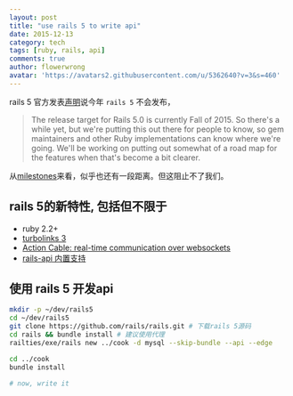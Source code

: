 ```yaml
---
layout: post
title: "use rails 5 to write api"
date: 2015-12-13
category: tech
tags: [ruby, rails, api]
comments: true
author: flowerwrong
avatar: 'https://avatars2.githubusercontent.com/u/5362640?v=3&s=460'
---
```


rails 5 官方发表[声明](http://weblog.rubyonrails.org/2014/12/19/Rails-4-2-final/)说今年 `rails 5` 不会发布，

> The release target for Rails 5.0 is currently Fall of 2015. So there's a while yet, but we're putting this out there for people to know, so gem maintainers and other Ruby implementations can know where we're going. We'll be working on putting out somewhat of a road map for the features when that's become a bit clearer.

从[milestones](https://github.com/rails/rails/milestones)来看，似乎也还有一段距离。但这阻止不了我们。

## rails 5的新特性, 包括但不限于

* ruby 2.2+
* [turbolinks 3](https://github.com/rails/turbolinks/blob/master/lib/turbolinks/version.rb#L2)
* [Action Cable: real-time communication over websockets](https://github.com/rails/actioncable)
* [rails-api 内置支持](http://edgeguides.rubyonrails.org/api_app.html)

## 使用 rails 5 开发api

```bash
mkdir -p ~/dev/rails5
cd ~/dev/rails5
git clone https://github.com/rails/rails.git # 下载rails 5源码
cd rails && bundle install # 建议使用代理
railties/exe/rails new ../cook -d mysql --skip-bundle --api --edge

cd ../cook
bundle install

# now, write it
```
